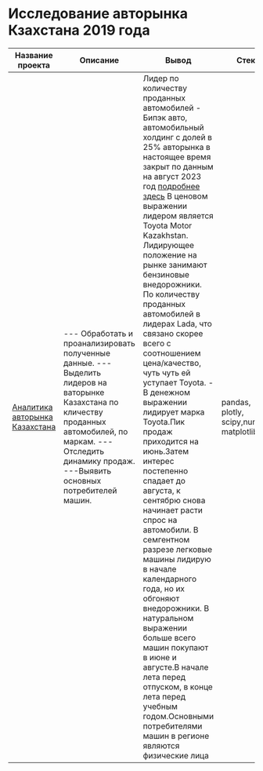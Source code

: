 # Исследование авторынка Кзахстана 2019 года
| Название проекта | Описание | Вывод| Стек|
| ----------- | ----------- |----------- | -----------|
|[Аналитика авторынка Казахстана](https://github.com/Polinailinet/Auto_market_KZ/blob/main/Auto_KZ_2019.ipynb)  | --- Обработать и проанализировать полученные данные.  ---Выделить лидеров на ваторынке Казахстана по кличеству проданных автомобилей, по маркам.  ---Отследить динамику продаж.  ---Выявить основных потребителей машин. |Лидер по количеству проданных автомобилей - Бипэк авто, автомобильный холдинг с долей в 25% авторынка в настоящее время закрыт по данным на август 2023 год [подробнее здесь](https://www.gazeta.ru/auto/2021/09/27_a_14024917.shtml)  В ценовом выражении лидером является Toyota Motor Kazakhstan.  Лидирующее положение на рынке занимают бензиновые внедорожники.  По количеству проданных автомобилей в лидерах Lada, что связано скорее всего с соотношением цена/качество, чуть чуть ей уступает Toyota.  - В денежном выражении лидирует маркa Toyota.Пик продаж приходится на июнь.Затем интерес постепенно спадает до августа, к сентябрю снова начинает расти спрос на автомобили. В семгентном разрезе легковые машины лидирую в начале календарного года, но их обгоняют внедорожники. В натуральном выражении больше всего машин покупают в июне и августе.В начале лета перед отпуском, в конце лета перед учебным годом.Основными потребителями машин в регионе являются физические лица| pandas, plotly, scipy,numpy, matplotlib |
